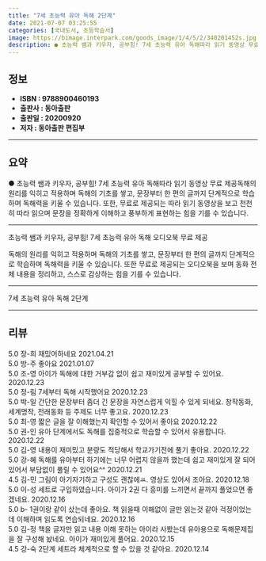 ```yaml
---
title: "7세 초능력 유아 독해 2단계"
date: 2021-07-07 03:25:55
categories: [국내도서, 초등학습서]
image: https://bimage.interpark.com/goods_image/1/4/5/2/340201452s.jpg
description: ● 초능력 쌤과 키우자, 공부힘! 7세 초능력 유아 독해따라 읽기 동영상 무료 제공독해의 원리를 익히고 적용하며 독해의 기초를 쌓고, 문장부터 한 편의 글까지 단계적으로 학습하며 독해력을 키울 수 있습니다. 또한, 무료로 제공되는 따라 읽기 동영상을 보고 천천히 따라 읽으며 문장을 정
---
```


## **정보**

- **ISBN : 9788900460193**
- **출판사 : 동아출판**
- **출판일 : 20200920**
- **저자 : 동아출판 편집부**

------



## **요약**

●  초능력 쌤과 키우자, 공부힘! 7세 초능력 유아 독해따라 읽기 동영상 무료 제공독해의 원리를 익히고 적용하며 독해의 기초를 쌓고, 문장부터 한 편의 글까지 단계적으로 학습하며 독해력을 키울 수 있습니다. 또한, 무료로 제공되는 따라 읽기 동영상을 보고 천천히 따라 읽으며 문장을 정확하게 이해하고 풍부하게 표현하는 힘을 기를 수 있습니다.

------

초능력 쌤과 키우자, 공부힘! 7세 초능력 유아 독해
오디오북 무료 제공

독해의 원리를 익히고 적용하며 독해의 기초를 쌓고, 문장부터 한 편의 글까지 단계적으로 학습하며 독해력을 키울 수 있습니다. 또한 무료로 제공되는 오디오북을 보며 동화 전체 내용을 정리하고, 스스로 감상하는 힘을 기를 수 있습니다.

------


7세 초능력 유아 독해 2단계 

------


## **리뷰** 

5.0 장-희 재밌어하네요 2021.04.21 <br/>5.0 방-주 좋아요 2021.01.07 <br/>5.0 조-영 아이가 독해에 대한 거부감 없이 쉽고 재미있게 공부할 수 있어요.  2020.12.23 <br/>5.0 정-림 7세부터 독해 시작했어요 2020.12.23 <br/>5.0 박-일 간단한 문장부터 좀더 긴 문장을 자연스럽게 익힐 수 있게 되네요. 창작동화, 세계명작, 전래동화 등 주제도 너무 좋고요. 2020.12.23 <br/>5.0 최-영 짧은 글을 잘 이해했는지 확인할 수 있어서 좋아요 2020.12.22 <br/>5.0 권-인 유아 단계에서도 독해를 집중적으로 학습할 수 있어서 유용합니다. 2020.12.22 <br/>5.0 김-영 내용이 재미밌고 분량도 적당해서 학교가기전에 풀기 좋아요. 2020.12.22 <br/>5.0 강-혜 독해를 유아부터 하기에는 너무 어렵지 않을까 했는데 쉽고 재미있게 잘 되어 있어서 부담없이 풀릴 수 있어요^^ 2020.12.21 <br/>4.5 김-민 그림이 아기자기하고 구성도 괜찮에ㅛ. 영상도 있어서 조아요. 2020.12.18 <br/>5.0 이-성 세트로 구입하였습니다. 아이가 2권 다 흥미를 느끼면서 끝까지 풀었으면 좋겠네요. 2020.12.16 <br/>5.0 b- 1권이랑 같이 샀는데 좋아요. 책 읽을때 이해없이 글만 읽는것 같아 걱정이었는데 이해하며 읽도록 연습되네요. 2020.12.16 <br/>5.0 김-정 책을 글자만 읽고 내용 이해 못하는 아이라 사봤는데 유아용으로 독해문제집을 잘 구성해 놨네요.
아이가 재미있게 풀어요. 2020.12.15 <br/>4.5 강-숙 2단계 세트라 체계적으로 할 수 있을 것 같아요. 2020.12.14 <br/>